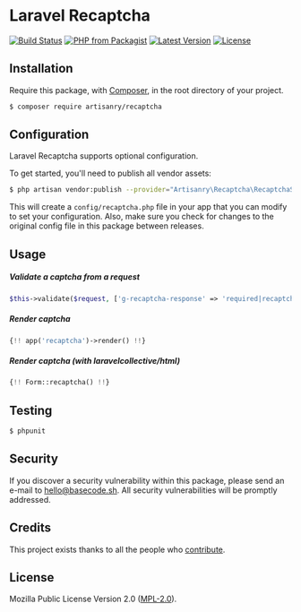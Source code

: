 # Laravel Recaptcha

[![Build Status](https://img.shields.io/travis/artisanry/Recaptcha/master.svg?style=flat-square)](https://travis-ci.org/artisanry/Recaptcha)
[![PHP from Packagist](https://img.shields.io/packagist/php-v/artisanry/recaptcha.svg?style=flat-square)]()
[![Latest Version](https://img.shields.io/github/release/artisanry/Recaptcha.svg?style=flat-square)](https://github.com/artisanry/Recaptcha/releases)
[![License](https://img.shields.io/packagist/l/artisanry/Recaptcha.svg?style=flat-square)](https://packagist.org/packages/artisanry/Recaptcha)

## Installation

Require this package, with [Composer](https://getcomposer.org/), in the root directory of your project.

``` bash
$ composer require artisanry/recaptcha
```

## Configuration

Laravel Recaptcha supports optional configuration.

To get started, you'll need to publish all vendor assets:

```bash
$ php artisan vendor:publish --provider="Artisanry\Recaptcha\RecaptchaServiceProvider"
```

This will create a `config/recaptcha.php` file in your app that you can modify to set your configuration. Also, make sure you check for changes to the original config file in this package between releases.

## Usage

##### Validate a captcha from a request

``` php
$this->validate($request, ['g-recaptcha-response' => 'required|recaptcha']);
```

##### Render captcha

``` php
{!! app('recaptcha')->render() !!}
```

##### Render captcha *(with laravelcollective/html)*

``` php
{!! Form::recaptcha() !!}
```

## Testing

``` bash
$ phpunit
```

## Security

If you discover a security vulnerability within this package, please send an e-mail to hello@basecode.sh. All security vulnerabilities will be promptly addressed.

## Credits

This project exists thanks to all the people who [contribute](../../contributors).

## License

Mozilla Public License Version 2.0 ([MPL-2.0](./LICENSE)).
